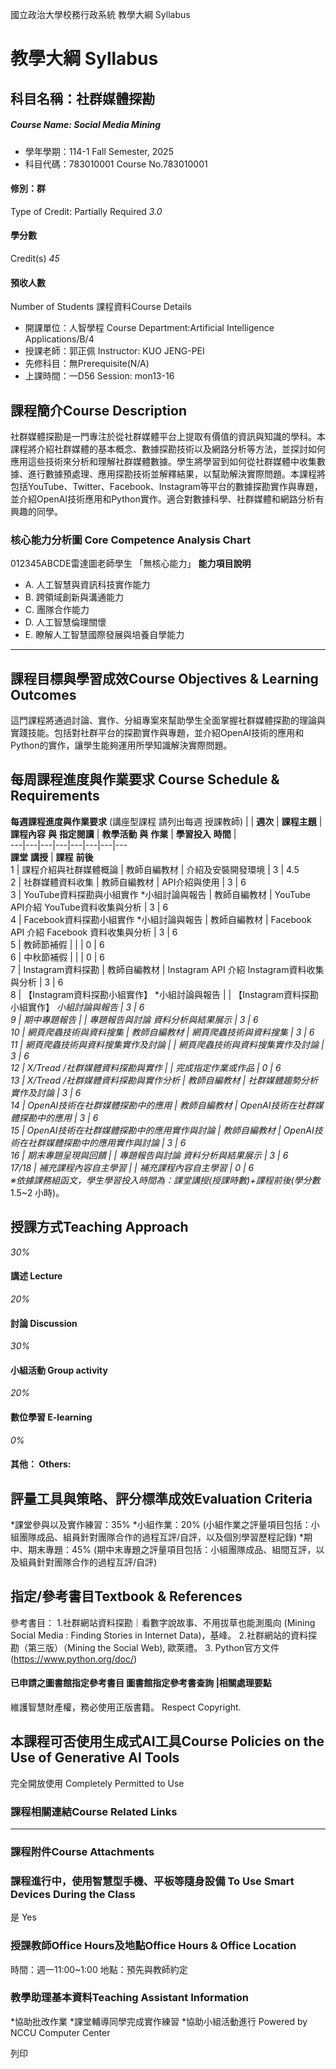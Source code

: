 國立政治大學校務行政系統 教學大綱 Syllabus
# 教學大綱 Syllabus
##  科目名稱：社群媒體探勘
#####  Course Name: Social Media Mining
  * 學年學期：114-1 Fall Semester, 2025 
  * 科目代碼：783010001 Course No.783010001


#### 修別：群
Type of Credit: Partially Required 
_3.0_
#### 學分數
Credit(s)
_45_
#### 預收人數
Number of Students
課程資料Course Details
  * 開課單位：人智學程 Course Department:Artificial Intelligence Applications/B/4 
  * 授課老師：郭正佩 Instructor: KUO JENG-PEI 
  * 先修科目：無Prerequisite(N/A)
  * 上課時間：一D56 Session: mon13-16


##  課程簡介Course Description
社群媒體探勘是一門專注於從社群媒體平台上提取有價值的資訊與知識的學科。本課程將介紹社群媒體的基本概念、數據探勘技術以及網路分析等方法，並探討如何應用這些技術來分析和理解社群媒體數據。學生將學習到如何從社群媒體中收集數據、進行數據預處理、應用探勘技術並解釋結果，以幫助解決實際問題。本課程將包括YouTube、Twitter、Facebook、Instagram等平台的數據探勘實作與專題，並介紹OpenAI技術應用和Python實作。適合對數據科學、社群媒體和網路分析有興趣的同學。
###  核心能力分析圖 Core Competence Analysis Chart
012345ABCDE雷達圖老師學生
「無核心能力」 
**能力項目說明**
  * A. 人工智慧與資訊科技實作能力
  * B. 跨領域創新與溝通能力
  * C. 團隊合作能力
  * D. 人工智慧倫理關懷
  * E. 瞭解人工智慧國際發展與培養自學能力


* * *
##  課程目標與學習成效Course Objectives & Learning Outcomes 
這門課程將通過討論、實作、分組專案來幫助學生全面掌握社群媒體探勘的理論與實踐技能。包括對社群平台的探勘實作與專題，並介紹OpenAI技術的應用和Python的實作，讓學生能夠運用所學知識解決實際問題。
##  每周課程進度與作業要求 Course Schedule & Requirements
**每週課程****進度與作****業要求** (講座型課程 請列出每週 授課教師) |  |  **週次** |  **課程主題** |  **課程內容** **與** **指定閱讀** |  **教學活動** **與** **作業** |  **學習投入** **時間** |   
---|---|---|---|---|---|---|---  
**課堂** **講授** |  **課程** **前後**  
1 |  課程介紹與社群媒體概論 |  教師自編教材 |  介紹及安裝開發環境 |  3 |  4.5  
2 |  社群媒體資料收集 |  教師自編教材 |  API介紹與使用 |  3 |  6  
3 |  YouTube資料探勘與小組實作 *小組討論與報告 |  教師自編教材 |  YouTube API介紹 YouTube資料收集與分析 |  3 |  6  
4 |  Facebook資料探勘小組實作 *小組討論與報告 |  教師自編教材 |  Facebook API 介紹 Facebook 資料收集與分析 |  3 |  6  
5 |  教師節補假 |  |  |  0 |  6  
6 |  中秋節補假 |  |  |  0 |  6  
7 |  Instagram資料探勘 |  教師自編教材 |  Instagram API 介紹 Instagram資料收集與分析 |  3 |  6  
8 |  【Instagram資料探勘小組實作】 *小組討論與報告 |  |  【Instagram資料探勘小組實作】 *小組討論與報告 |  3 |  6  
9 |  期中專題報告 |  |  專題報告與討論 資料分析與結果展示 |  3 |  6  
10 |  網頁爬蟲技術與資料搜集 |  教師自編教材 |  網頁爬蟲技術與資料搜集 |  3 |  6  
11 |  網頁爬蟲技術與資料搜集實作及討論 |  | 網頁爬蟲技術與資料搜集實作及討論 |  3 |  6  
12 |  X/Tread /社群媒體資料探勘與實作 |  |  完成指定作業或作品 |  0 |  6  
13 |  X/Tread /社群媒體資料探勘與實作分析 |  教師自編教材 |  社群媒體趨勢分析實作及討論 |  3 |  6  
14 | OpenAI技術在社群媒體探勘中的應用 |  教師自編教材 | OpenAI技術在社群媒體探勘中的應用 |  3 |  6  
15 |  OpenAI技術在社群媒體探勘中的應用實作與討論 |  教師自編教材 |  OpenAI技術在社群媒體探勘中的應用實作與討論 |  3 |  6  
16 |  期末專題呈現與回饋 |  |  專題報告與討論 資料分析與結果展示 |  3 |  6  
17/18 |  補充課程內容自主學習 |  |  補充課程內容自主學習 |  0 |  6  
※依據課務組函文，學生學習投入時間為：課堂講授(授課時數)+課程前後(學分數*1.5~2 小時)。  
##  授課方式Teaching Approach
_30%_
####  講述 Lecture
_20%_
####  討論 Discussion
_30%_
####  小組活動 Group activity
_20%_
####  數位學習 E-learning
_0%_
####  其他： Others:
##  評量工具與策略、評分標準成效Evaluation Criteria
*課堂參與以及實作練習：35%
*小組作業：20% 
(小組作業之評量項目包括：小組團隊成品、組員針對團隊合作的過程互評/自評，以及個別學習歷程記錄)
*期中、期末專題：45%
(期中末專題之評量項目包括：小組團隊成品、組間互評，以及組員針對團隊合作的過程互評/自評)
##  指定/參考書目Textbook & References
參考書目：
1.社群網站資料探勘｜看數字說故事、不用拔草也能測風向 (Mining Social Media : Finding Stories in Internet Data)，基峰。
2.社群網站的資料探勘（第三版）（Mining the Social Web), 歐萊禮。
3. Python官方文件 (https://www.python.org/doc/)
####  已申請之圖書館指定參考書目  圖書館指定參考書查詢 |相關處理要點
維護智慧財產權，務必使用正版書籍。 Respect Copyright.
##  本課程可否使用生成式AI工具Course Policies on the Use of Generative AI Tools
完全開放使用 Completely Permitted to Use
###  課程相關連結Course Related Links
* * *
###  課程附件Course Attachments
###  課程進行中，使用智慧型手機、平板等隨身設備 To Use Smart Devices During the Class
是  Yes
###  授課教師Office Hours及地點Office Hours & Office Location
時間：週一11:00~1:00
地點：預先與教師約定
###  教學助理基本資料Teaching Assistant Information
*協助批改作業
*課堂輔導同學完成實作練習
*協助小組活動進行
Powered by NCCU Computer Center
  
列印
